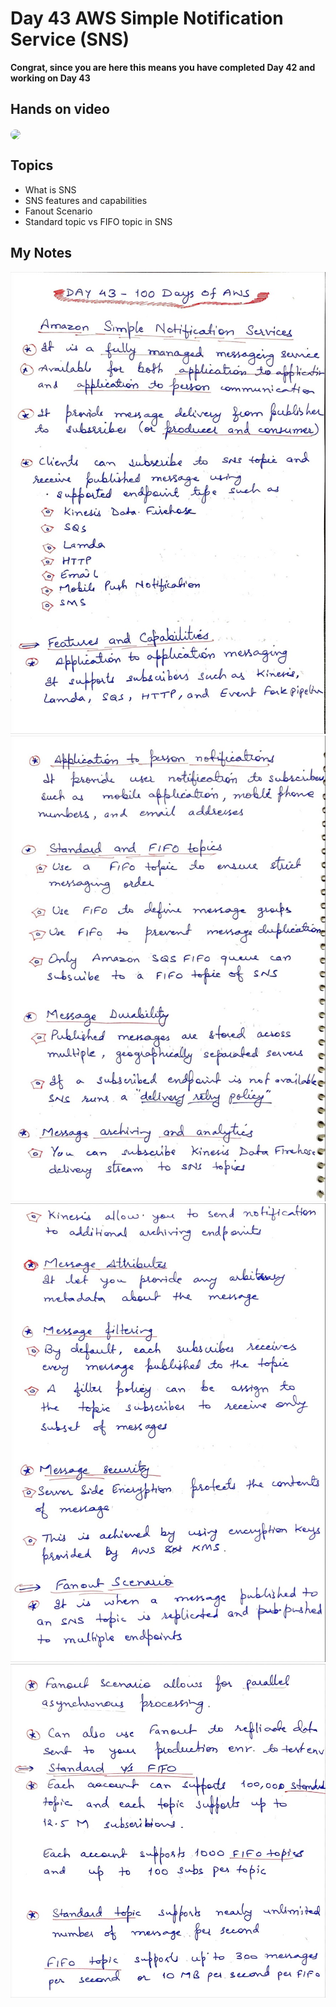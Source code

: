 # Day 43 AWS Simple Notification Service (SNS)

**Congrat, since you are here this means you have completed Day 42 and working on Day 43**

## Hands on video
<a href="https://youtu.be/T6ZOpI_7rc8">
<img src="https://i3.ytimg.com/vi/T6ZOpI_7rc8/hqdefault.jpg" align="center" width="200" style="border-radius:40px" />
</a>

## Topics
  - What is SNS
  - SNS features and capabilities
  - Fanout Scenario
  - Standard topic vs FIFO topic in SNS
## My Notes
  ![1](./images/11519a4e8747dd341ed98a2c92ceb419ba5732e5.jpeg)
  ![2](./images/16eeadcb22398fbb94fef4a83e0faaaaa185f3d2.jpeg)
  ![3](./images/8b312c838c57bd3908bce4e5b89eaadde3fa08d6.jpeg)
  ![4](./images/21a7eee25a6d37f1a72b822c7211795be982a75c.jpeg)
